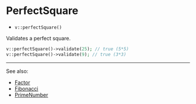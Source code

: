 # PerfectSquare

- `v::perfectSquare()`

Validates a perfect square.

```php
v::perfectSquare()->validate(25); // true (5*5)
v::perfectSquare()->validate(9); // true (3*3)
```

***
See also:

  * [Factor](Factor.md)
  * [Fibonacci](Fibonacci.md)
  * [PrimeNumber](PrimeNumber.md)
